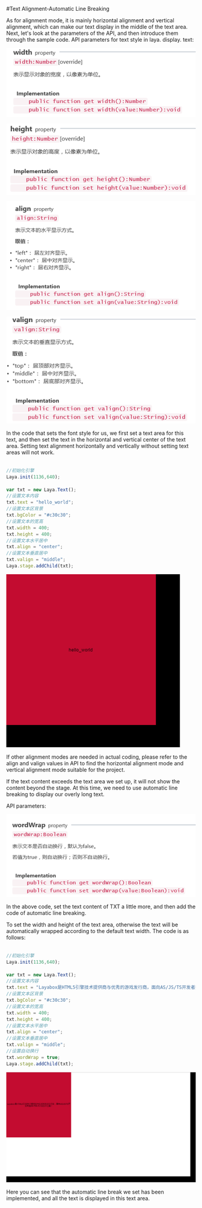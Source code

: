 #Text Alignment-Automatic Line Breaking

As for alignment mode, it is mainly horizontal alignment and vertical alignment, which can make our text display in the middle of the text area. Next, let's look at the parameters of the API, and then introduce them through the sample code. API parameters for text style in laya. display. text:

![1](img/1.png)</br>

![2](img/2.png)</br>

![3](img/3.png)</br>

![4](img/4.png)</br>

In the code that sets the font style for us, we first set a text area for this text, and then set the text in the horizontal and vertical center of the text area. Setting text alignment horizontally and vertically without setting text areas will not work.


```javascript

//初始化引擎
Laya.init(1136,640);

var txt = new Laya.Text();
//设置文本内容
txt.text = "hello_world";
//设置文本区背景
txt.bgColor = "#c30c30";
//设置文本的宽高
txt.width = 400;
txt.height = 400;
//设置文本水平居中
txt.align = "center";
//设置文本垂直居中
txt.valign = "middle";
Laya.stage.addChild(txt);
```


![5](img/5.png)</br>

If other alignment modes are needed in actual coding, please refer to the align and valign values in API to find the horizontal alignment mode and vertical alignment mode suitable for the project.

If the text content exceeds the text area we set up, it will not show the content beyond the stage. At this time, we need to use automatic line breaking to display our overly long text.

API parameters:

![6](img/6.png)</br>

In the above code, set the text content of TXT a little more, and then add the code of automatic line breaking.

To set the width and height of the text area, otherwise the text will be automatically wrapped according to the default text width. The code is as follows:


```javascript

//初始化引擎
Laya.init(1136,640);

var txt = new Laya.Text();
//设置文本内容
txt.text = "Layabox是HTML5引擎技术提供商与优秀的游戏发行商，面向AS/JS/TS开发者提供HTML5开发技术方案！";
//设置文本区背景
txt.bgColor = "#c30c30";
//设置文本的宽高
txt.width = 400;
txt.height = 400;
//设置文本水平居中
txt.align = "center";
//设置文本垂直居中
txt.valign = "middle";
//设置自动换行
txt.wordWrap = true;
Laya.stage.addChild(txt);
```


![7](img/7.png)</br>

Here you can see that the automatic line break we set has been implemented, and all the text is displayed in this text area.